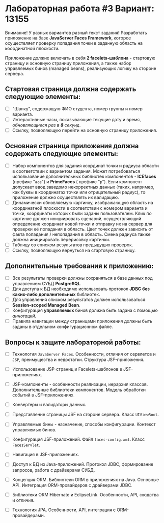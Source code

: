 # Лабораторная работа #3 Вариант: 13155

Внимание! У разных вариантов разный текст задания!
Разработать приложение на базе **JavaServer Faces Framework**, которое осуществляет проверку попадания точки в заданную
область на координатной плоскости.

Приложение должно включать в себя **2 facelets-шаблона** - стартовую страницу и основную страницу приложения, а также набор
управляемых бинов (managed beans), реализующих логику на стороне сервера.

## Стартовая страница должна содержать следующие элементы:

- [ ] "Шапку", содержащую ФИО студента, номер группы и номер варианта.
- [ ] Интерактивные часы, показывающие текущие дату и время, *обновляющиеся раз в **8** секунд*.
- [ ] Ссылку, позволяющую перейти на основную страницу приложения.

## Основная страница приложения должна содержать следующие элементы:

- [ ] Набор компонентов для задания координат точки и радиуса области в соответствии с вариантом задания. Может
  потребоваться использование дополнительных библиотек компонентов - **ICEfaces** (префикс "`ace`") и **PrimeFaces** (
  префикс "`p`"). Если компонент допускает ввод заведомо некорректных данных (таких, например, как буквы в координатах
  точки или отрицательный радиус), то приложение должно осуществлять их валидацию.
- [ ] Динамически обновляемую картинку, изображающую область на координатной плоскости в соответствии с номером варианта
  и точки, координаты которых были заданы пользователем. Клик по картинке должен инициировать сценарий, осуществляющий
  определение координат новой точки и отправку их на сервер для проверки её попадания в область. Цвет точек должен
  зависить от факта попадания / непопадания в область. Смена радиуса также должна инициировать перерисовку картинки.
- [ ] Таблицу со списком результатов предыдущих проверок.
- [ ] Ссылку, позволяющую вернуться на стартовую страницу.

## Дополнительные требования к приложению:

- [ ] Все результаты проверки должны сохраняться в базе данных под управлением СУБД **PostgreSQL**.
- [ ] Для доступа к БД необходимо использовать протокол **JDBC** **без каких-либо дополнительных** библиотек.
- [ ] Для управления списком результатов должен использоваться **Session-scoped Managed Bean**.
- [ ] Конфигурация **управляемых** бинов должна быть задана с помощью *аннотаций*.
- [ ] Правила навигации между страницами приложения должны быть заданы в отдельном конфигурационном файле.

## Вопросы к защите лабораторной работы:

- [ ] Технология `JavaServer Faces`. Особенности, отличия от сервлетов и `JSP`, преимущества и недостатки. Структура
  JSF-приложения.
- [ ] Использование JSP-страниц и Facelets-шаблонов в JSF-приложениях.
- [ ] JSF-компоненты - особенности реализации, иерархия классов. Дополнительные библиотеки компонентов. Модель обработки
  событий в JSF-приложениях.
- [ ] Конвертеры и валидаторы данных.
- [ ] Представление страницы JSF на стороне сервера. Класс `UIViewRoot`.
- [ ] Управляемые бины - назначение, способы конфигурации. Контекст управляемых бинов.
- [ ] Конфигурация JSF-приложений. Файл `faces-config.xml`. Класс `FacesServlet`.
- [ ] Навигация в JSF-приложениях.
- [ ] Доступ к БД из Java-приложений. Протокол JDBC, формирование запросов, работа с драйверами СУБД.
- [ ] Концепция ORM. Библиотеки ORM в приложениях на Java. Основные API. Интеграция ORM-провайдеров с драйверами JDBC.
- [ ] Библиотеки ORM Hibernate и EclipseLink. Особенности, API, сходства и отличия.
- [ ] Технология JPA. Особенности, API, интеграция с ORM-провайдерами.

